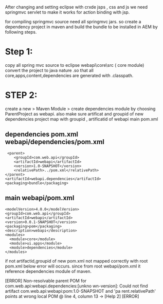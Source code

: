 After changing and setting eclipse with crxde jsps , css and js
we need springmvc servlet to make it works for action binding with jsp.

for compiling springmvc source need all springmvc jars. so create a dependency project in maven
and build the bundle to be installed in AEM by following steps.

Step 1:
========
copy all spring mvc source to eclipse webapi\core\src ( core module) 
convert the project to java nature .so that all core,apps,content,dependencies are
generated with .classpath.


STEP 2:
======

create a new > Maven Module > create dependencies module by choosing ParentProject as webapi.
also make sure artificat and groupid of new dependencies project map with
groupid , artificatid of webapi main pom.xml

dependencies pom.xml
webapi/dependencies/pom.xml
---------------------------

     <parent>
        <groupId>com.web.api</groupId>
        <artifactId>webapi</artifactId>
        <version>1.0-SNAPSHOT</version>
        <relativePath>../pom.xml</relativePath>
    </parent>
    <artifactId>webapi.dependencies</artifactId>
    <packaging>bundle</packaging>
    
    
    
main webapi/pom.xml
-------------------
    <modelVersion>4.0.0</modelVersion>
    <groupId>com.web.api</groupId>
    <artifactId>webapi</artifactId>
    <version>0.0.1-SNAPSHOT</version>
    <packaging>pom</packaging>
    <description>webapi</description>
    <modules>
      <module>core</module>
      <module>ui.apps</module>
      <module>dependencies</module>
    </modules>

if not artifactid,groupid of new pom.xml not mapped correctly with root pom.xml below
error will occurs. since from root webapi/pom.xml it reference dependencies module of maven.

[ERROR]     Non-resolvable parent POM for com.web.api:webapi.dependencies:[unkno
wn-version]: Could not find artifact com.web.api:webapi:pom:1.0-SNAPSHOT and 'pa
rent.relativePath' points at wrong local POM @ line 4, column 13 -> [Help 2]
[ERROR]



